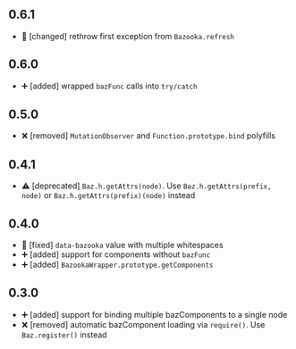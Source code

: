 ## 0.6.1

* :wrench: [changed] rethrow first exception from `Bazooka.refresh`

## 0.6.0

* :heavy_plus_sign: [added] wrapped `bazFunc` calls into `try/catch`

## 0.5.0

* :x: [removed] `MutationObserver` and `Function.prototype.bind` polyfills

## 0.4.1

* :warning: [deprecated] `Baz.h.getAttrs(node)`. Use `Baz.h.getAttrs(prefix, node)` or `Baz.h.getAttrs(prefix)(node)`
instead

## 0.4.0

* :wrench: [fixed] `data-bazooka` value with multiple whitespaces
* :heavy_plus_sign: [added] support for components without `bazFunc`
* :heavy_plus_sign: [added] `BazookaWrapper.prototype.getComponents`

## 0.3.0

* :heavy_plus_sign: [added] support for binding multiple bazComponents to a single node
* :x: [removed] automatic bazComponent loading via `require()`. Use `Baz.register()` instead
